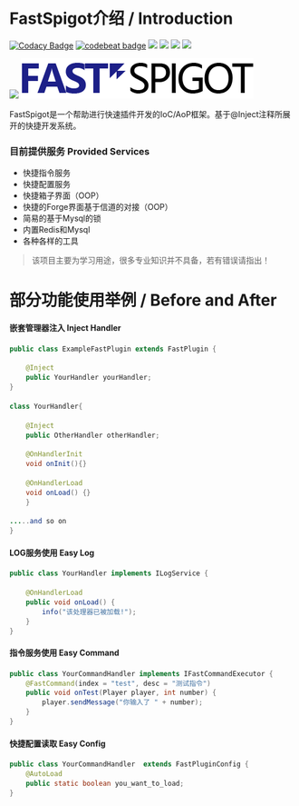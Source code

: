 # FastSpigot介绍 / Introduction

[![Codacy Badge](https://app.codacy.com/project/badge/Grade/cd503329e69a48439a0aa1d8cb115b0b)](https://www.codacy.com/gh/HyrKG/FastSpigot/dashboard?utm_source=github.com&amp;utm_medium=referral&amp;utm_content=HyrKG/FastSpigot&amp;utm_campaign=Badge_Grade)
[![codebeat badge](https://codebeat.co/badges/e83a46a7-aa0a-4dbd-ac26-a68ca734dfd4)](https://codebeat.co/projects/github-com-hyrkg-fastspigot-master)
![](https://img.shields.io/badge/minecraft-1.8.8+-blue.svg)
![](https://img.shields.io/badge/framework-IoC-red.svg)
![](https://img.shields.io/badge/language-Java-orange.svg)
![](https://img.shields.io/badge/license-GNU-purple.svg)

![](https://bstats.org/signatures/bukkit/fastspigot.svg)
![image](https://github.com/HyrKG/FastSpigot/blob/master/logo.png)

FastSpigot是一个帮助进行快速插件开发的IoC/AoP框架。基于@Inject注释所展开的快捷开发系统。

### 目前提供服务 Provided Services
- 快捷指令服务
- 快捷配置服务
- 快捷箱子界面（OOP）
- 快捷的Forge界面基于信道的对接（OOP）
- 简易的基于Mysql的锁
- 内置Redis和Mysql
- 各种各样的工具


> 该项目主要为学习用途，很多专业知识并不具备，若有错误请指出！
>

# 部分功能使用举例 / Before and After

#### 嵌套管理器注入 Inject Handler

```Java
public class ExampleFastPlugin extends FastPlugin {

    @Inject
    public YourHandler yourHandler;
}

class YourHandler{

    @Inject 
    public OtherHandler otherHandler;
    
    @OnHandlerInit
    void onInit(){}
    
    @OnHandlerLoad
    void onLoad() {}
    }
    
.....and so on
}
```

#### LOG服务使用 Easy Log
```Java
public class YourHandler implements ILogService {
    
    @OnHandlerLoad
    public void onLoad() {
        info("该处理器已被加载!");
    }
}
```

#### 指令服务使用 Easy Command
```Java
public class YourCommandHandler implements IFastCommandExecutor {
    @FastCommand(index = "test", desc = "测试指令")
    public void onTest(Player player, int number) {
        player.sendMessage("你输入了 " + number);
    }
}
```
#### 快捷配置读取 Easy Config
```Java
public class YourCommandHandler  extends FastPluginConfig {
    @AutoLoad
    public static boolean you_want_to_load;
}
```
